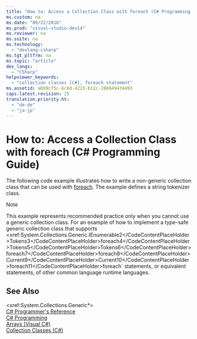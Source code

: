 ```yaml
---
title: "How to: Access a Collection Class with foreach (C# Programming Guide)"
ms.custom: na
ms.date: "09/22/2016"
ms.prod: "visual-studio-dev14"
ms.reviewer: na
ms.suite: na
ms.technology: 
  - "devlang-csharp"
ms.tgt_pltfrm: na
ms.topic: "article"
dev_langs: 
  - "CSharp"
helpviewer_keywords: 
  - "collection classes [C#], foreach statement"
ms.assetid: a6b9cf5c-6c8d-4223-b12c-288949434493
caps.latest.revision: 25
translation.priority.ht: 
  - "de-de"
  - "ja-jp"
---
```

# How to: Access a Collection Class with foreach (C# Programming Guide)
The following code example illustrates how to write a non-generic collection class that can be used with [foreach](../vs140/foreach--in--csharp-reference-.md). The example defines a string tokenizer class.  
  
> [!NOTE]
>  This example represents recommended practice only when you cannot use a generic collection class. For an example of how to implement a type-safe generic collection class that supports <xref:System.Collections.Generic.IEnumerable<CodeContentPlaceHolder>2\</CodeContentPlaceHolder>Tokens<CodeContentPlaceHolder>3\</CodeContentPlaceHolder>foreach<CodeContentPlaceHolder>4\</CodeContentPlaceHolder>Tokens<CodeContentPlaceHolder>5\</CodeContentPlaceHolder>Tokens<CodeContentPlaceHolder>6\</CodeContentPlaceHolder>foreach<CodeContentPlaceHolder>7\</CodeContentPlaceHolder>foreach<CodeContentPlaceHolder>8\</CodeContentPlaceHolder>Current<CodeContentPlaceHolder>9\</CodeContentPlaceHolder>Current<CodeContentPlaceHolder>10\</CodeContentPlaceHolder>foreach<CodeContentPlaceHolder>11\</CodeContentPlaceHolder>foreach` statements, or equivalent statements, of other common language runtime languages.  
  
## See Also  
 \<xref:System.Collections.Generic*>   
 [C# Programmer's Reference](../vs140/csharp-reference.md)   
 [C# Programming](../vs140/csharp-programming-guide.md)   
 [Arrays (Visual C#)](../vs140/arrays--csharp-programming-guide-.md)   
 [Collection Classes (C#)](../vs140/collections--csharp-and-visual-basic-.md)